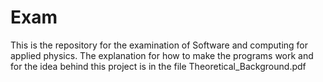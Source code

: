 # Exam
This is the repository for the examination of Software and computing for applied physics. The explanation for how to make the programs work and for the idea behind this project
is in the file Theoretical_Background.pdf


